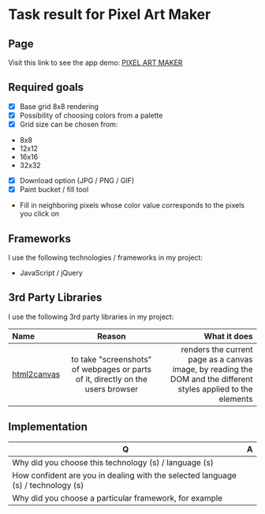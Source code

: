 # Task result for Pixel Art Maker

## Page
 
Visit this link to see the app demo: [PIXEL ART MAKER](https://AdelinaLipsa.github.io/pixel_art_maker/index.html) 

## Required goals

- [x] Base grid 8x8 rendering
- [x] Possibility of choosing colors from a palette
- [x] Grid size can be chosen from:
* 8x8 
* 12x12 
* 16x16 
* 32x32 
- [x] Download option (JPG / PNG / GIF)
- [x] Paint bucket / fill tool
* Fill in neighboring pixels whose color value corresponds to the pixels you click on

## Frameworks

I use the following technologies / frameworks in my project:

- JavaScript / jQuery


## 3rd Party Libraries

I use the following 3rd party libraries in my project: 

| Name | Reason | What it does |
| :---         |     :---:      |          ---: |
| [html2canvas](https://github.com/niklasvh/html2canvas) | to take "screenshots" of webpages or parts of it, directly on the users browser| renders the current page as a canvas image, by reading the DOM and the different styles applied to the elements
    
## Implementation

| Q | A |
| --- | --- |
| Why did you choose this technology (s) / language (s) |  |
| How confident are you in dealing with the selected language (s) / technology (s) |  |
|Why did you choose a particular framework, for example | |
